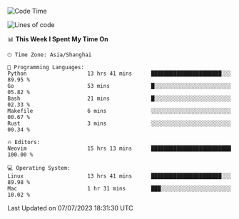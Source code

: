 <!--START_SECTION:waka-->
![Code Time](http://img.shields.io/badge/Code%20Time-1%2C427%20hrs%2030%20mins-blue)

![Lines of code](https://img.shields.io/badge/From%20Hello%20World%20I%27ve%20Written-262.2%20thousand%20lines%20of%20code-blue)

📊 **This Week I Spent My Time On** 

```text
🕑︎ Time Zone: Asia/Shanghai

💬 Programming Languages: 
Python                   13 hrs 41 mins      ██████████████████████░░░   89.95 % 
Go                       53 mins             █░░░░░░░░░░░░░░░░░░░░░░░░   05.82 % 
Bash                     21 mins             █░░░░░░░░░░░░░░░░░░░░░░░░   02.33 % 
Makefile                 6 mins              ░░░░░░░░░░░░░░░░░░░░░░░░░   00.67 % 
Rust                     3 mins              ░░░░░░░░░░░░░░░░░░░░░░░░░   00.34 % 

🔥 Editors: 
Neovim                   15 hrs 13 mins      █████████████████████████   100.00 % 

💻 Operating System: 
Linux                    13 hrs 41 mins      ██████████████████████░░░   89.98 % 
Mac                      1 hr 31 mins        ███░░░░░░░░░░░░░░░░░░░░░░   10.02 % 
```


 Last Updated on 07/07/2023 18:31:30 UTC
<!--END_SECTION:waka-->
